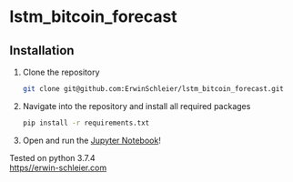 # lstm_bitcoin_forecast

## Installation
1. Clone the repository
   ```Bash
   git clone git@github.com:ErwinSchleier/lstm_bitcoin_forecast.git
   ```
2. Navigate into the repository and install all required packages
    ```Bash
    pip install -r requirements.txt
    ```
3. Open and run the [Jupyter Notebook](https://jupyter.org/)!

Tested on python 3.7.4<br/>
[https//erwin-schleier.com](https//erwin-schleier.com)